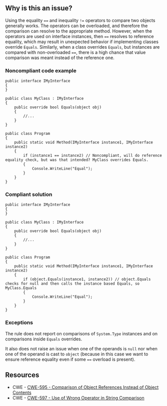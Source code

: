 ## Why is this an issue?

Using the equality `==` and inequality `!=` operators to compare two objects generally works. The operators can be
overloaded, and therefore the comparison can resolve to the appropriate method. However, when the operators are used on interface instances, then
`==` resolves to reference equality, which may result in unexpected behavior if implementing classes override `Equals`.
Similarly, when a class overrides `Equals`, but instances are compared with non-overloaded `==`, there is a high chance that
value comparison was meant instead of the reference one.

### Noncompliant code example

    public interface IMyInterface
    {
    }
    
    public class MyClass : IMyInterface
    {
        public override bool Equals(object obj)
        {
            //...
        }
    }
    
    public class Program
    {
        public static void Method(IMyInterface instance1, IMyInterface instance2)
        {
            if (instance1 == instance2) // Noncompliant, will do reference equality check, but was that intended? MyClass overrides Equals.
            {
                Console.WriteLine("Equal");
            }
        }
    }

### Compliant solution

    public interface IMyInterface
    {
    }
    
    public class MyClass : IMyInterface
    {
        public override bool Equals(object obj)
        {
            //...
        }
    }
    
    public class Program
    {
        public static void Method(IMyInterface instance1, IMyInterface instance2)
        {
            if (object.Equals(instance1, instance2)) // object.Equals checks for null and then calls the instance based Equals, so MyClass.Equals
            {
                Console.WriteLine("Equal");
            }
        }
    }

### Exceptions

The rule does not report on comparisons of `System.Type` instances and on comparisons inside `Equals` overrides.

It also does not raise an issue when one of the operands is `null` nor when one of the operand is cast to `object` (because
in this case we want to ensure reference equality even if some `==` overload is present).

## Resources

- CWE - [CWE-595 - Comparison of Object References Instead of Object Contents](https://cwe.mitre.org/data/definitions/595)
- CWE - [CWE-597 - Use of Wrong Operator in String Comparison](https://cwe.mitre.org/data/definitions/597)